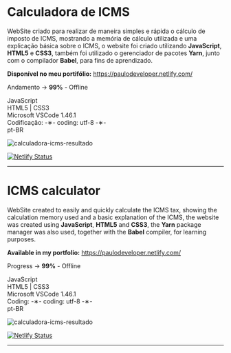 # Calculadora de ICMS

WebSite criado para realizar de maneira simples e rápida o cálculo de imposto de ICMS, mostrando a memória de cálculo utilizada e uma explicação básica sobre o ICMS, o website foi criado utilizando <strong>JavaScript</strong>, <strong>HTML5</strong> e <strong>CSS3</strong>, também foi utilizado o gerenciador de pacotes <strong>Yarn</strong>, junto com o compilador <strong>Babel</strong>, para fins de aprendizado.

<strong>Disponível no meu portifólio:</strong> https://paulodeveloper.netlify.com/

Andamento -> <strong>99%</strong> - Offline

JavaScript </br>
HTML5 | CSS3 </br>
Microsoft VSCode 1.46.1 </br>
Codificação: -&lowast;- coding: utf-8 -&lowast;- </br>
pt-BR </br> 

![calculadora-icms-resultado](https://github.com/alpdias/calculadora-icms-js/blob/master/img/calculadora-icms-resultado.jpg)

[![Netlify Status](https://api.netlify.com/api/v1/badges/64a0a272-d2c5-4cb6-9eed-88df993b5c03/deploy-status)](https://app.netlify.com/sites/calculadora-icms/deploys)

---------------------------------------------------------------------------------------------

# ICMS calculator

WebSite created to easily and quickly calculate the ICMS tax, showing the calculation memory used and a basic explanation of the ICMS, the website was created using <strong>JavaScript</strong>, <strong>HTML5</strong> and <strong>CSS3</strong>, the <strong>Yarn</strong> package manager was also used, together with the <strong>Babel</strong> compiler, for learning purposes.

<strong>Available in my portfolio:</strong> https://paulodeveloper.netlify.com/

Progress -> <strong>99%</strong> - Offline

JavaScript </br>
HTML5 | CSS3 </br>
Microsoft VSCode 1.46.1 </br>
Coding: -&lowast;- coding: utf-8 -&lowast;- </br>
pt-BR </br>

![calculadora-icms-resultado](https://github.com/alpdias/calculadora-icms-js/blob/master/img/calculadora-icms-resultado.jpg)

[![Netlify Status](https://api.netlify.com/api/v1/badges/64a0a272-d2c5-4cb6-9eed-88df993b5c03/deploy-status)](https://app.netlify.com/sites/calculadora-icms/deploys)

--------------------------------------------------------------------------------------------
